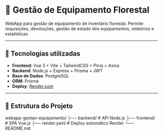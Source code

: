 # 🌲 Gestão de Equipamento Florestal

WebApp para gestão de equipamento de inventário florestal. Permite requisições, devoluções, gestão de estado dos equipamentos, relatórios e estatísticas.

---

## 🔧 Tecnologias utilizadas

- **Frontend**: Vue 3 + Vite + TailwindCSS + Pinia + Axios
- **Backend**: Node.js + Express + Prisma + JWT
- **Base de Dados**: PostgreSQL
- **ORM**: Prisma
- **Deploy**: [Render.com](https://render.com)

---
## 📁 Estrutura do Projeto

webapp-gestao-equipamento/
├── backend/ # API Node.js
├── frontend/ # SPA Vue.js
├── render.yaml # Deploy automático Render
└── README.md
